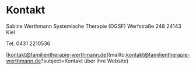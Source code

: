 ---
---
# Kontakt

Sabine Werthmann
Systemische Therapie (DGSF)
Werfstraße 248
24143 Kiel

Tel: 0431 2210536

[kontakt@familientherapie-werthmann.de](mailto:kontakt@familientherapie-werthmann.de?subject=Kontakt über ihre Website)